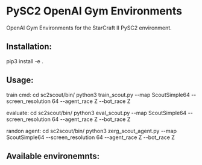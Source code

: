 # PySC2 OpenAI Gym Environments

OpenAI Gym Environments for the StarCraft II PySC2 environment.

## Installation:
pip3 install -e .

## Usage:
train cmd:
cd sc2scout/bin/
python3 train_scout.py --map ScoutSimple64 --screen_resolution 64 --agent_race Z --bot_race Z

evaluate:
cd sc2scout/bin/
python3 eval_scout.py --map ScoutSimple64 --screen_resolution 64 --agent_race Z --bot_race Z

randon agent:
cd sc2scout/bin/
python3 zerg_scout_agent.py --map ScoutSimple64 --screen_resolution 64 --agent_race Z --bot_race Z

## Available environemnts:

